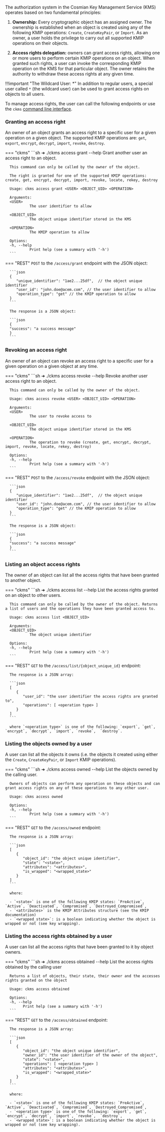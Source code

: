 The authorization system in the Cosmian Key Management Service (KMS) operates based on two fundamental principles:

1. **Ownership:** Every cryptographic object has an assigned owner. The ownership is established when an object is created using any of the following KMIP operations: `Create`, `CreateKeyPair`, or `Import`. As an owner, a user holds the privilege to carry out all supported KMIP operations on their objects.

2. **Access rights delegation:** owners can grant access rights, allowing one or more users to perform certain KMIP operations on an object. When granted such rights, a user can invoke the corresponding KMIP operation on the KMS for that particular object. The owner retains the authority to withdraw these access rights at any given time.

!!!important  "The Wildcard User: *"
    In addition to regular users, a special user called `*` (the wildcard user) can be used to grant access rights on objects to all users.

To manage access rights, the user can call the following endpoints or use the `ckms` [command line interface](./cli/cli.md).

### Granting an access right

An owner of an object grants an access right to a specific user for a given operation on a given object.
The supported KMIP operations are: `get`, `export`, `encrypt`, `decrypt`, `import`, `revoke`, `destroy`.

=== "ckms"
      ```sh
      ➜ ./ckms access grant --help
      Grant another user an access right to an object.

      This command can only be called by the owner of the object.

      The right is granted for one of the supported KMIP operations: create, get, encrypt, decrypt, import, revoke, locate, rekey, destroy

      Usage: ckms access grant <USER> <OBJECT_UID> <OPERATION>

      Arguments:
      <USER>
               The user identifier to allow

      <OBJECT_UID>
               The object unique identifier stored in the KMS

      <OPERATION>
               The KMIP operation to allow

      Options:
      -h, --help
               Print help (see a summary with '-h')
      ```

=== "REST"
      `POST` to the `/access/grant` endpoint with the JSON object:

      ```json
      {
         "unique_identifier": "1ae2...25df",  // the object unique identifier
         "user_id": "john.doe@acem.com", // the user identifier to allow
         "operation_type": "get" // the KMIP operation to allow
      }
      ```

      The response is a JSON object:

      ```json
      {
      "success": "a success message"
      }
      ```

### Revoking an access right

An owner of an object can revoke an access right to a specific user for a given operation on a given object at any time.

=== "ckms"
      ```sh
      ➜ ./ckms access revoke --help
      Revoke another user access right to an object.

      This command can only be called by the owner of the object.

      Usage: ckms access revoke <USER> <OBJECT_UID> <OPERATION>

      Arguments:
      <USER>
               The user to revoke access to

      <OBJECT_UID>
               The object unique identifier stored in the KMS

      <OPERATION>
               The operation to revoke (create, get, encrypt, decrypt, import, revoke, locate, rekey, destroy)

      Options:
      -h, --help
               Print help (see a summary with '-h')
      ```

=== "REST"
      `POST` to the `/access/revoke` endpoint with the JSON object:

      ```json
      {
         "unique_identifier": "1ae2...25df",  // the object unique identifier
         "user_id": "john.doe@acem.com", // the user identifier to allow
         "operation_type": "get" // the KMIP operation to allow
      }
      ```

      The response is a JSON object:

      ```json
      {
      "success": "a success message"
      }
      ```

### Listing an object access rights

The owner of an object can list all the access rights that have been granted to another object.

=== "ckms"
      ```sh
      ➜ ./ckms access list --help
      List the access rights granted on an object to other users.

      This command can only be called by the owner of the object. Returns a list of users and the operations they have been granted access to.

      Usage: ckms access list <OBJECT_UID>

      Arguments:
      <OBJECT_UID>
               The object unique identifier

      Options:
      -h, --help
               Print help (see a summary with '-h')
      ```

=== "REST"
      `GET` to the `/access/list/{object_unique_id}` endpoint:

      The response is a JSON array:

      ```json
      [
         {
            "user_id": "the user identifier the access rights are granted to",
            "operations": [ <operation type> ]
         }
      ]
      ```

      where `<operation type>` is one of the following: `export`, `get`, `encrypt`, `decrypt`, `import`, `revoke`,  `destroy`.

### Listing the objects owned by a user

A user can list all the objects it owns (i.e. the objects it created using either the `Create`, `CreateKeyPair`, or `Import` KMIP operations).

=== "ckms"
      ```sh
      ➜ ./ckms access owned --help
      List the objects owned by the calling user.

      Owners of objects can perform any operation on these objects and can grant access rights on any of these operations to any other user.

      Usage: ckms access owned

      Options:
      -h, --help
               Print help (see a summary with '-h')
      ```

=== "REST"
      `GET` to the `/access/owned` endpoint:

      The response is a JSON array:

      ```json
      [
         {
            "object_id": "the object unique identifier",
            "state": "<state>",
            "attributes": "<attributes>",
            "is_wrapped": "<wrapped_state>"
         }
      ]
      ```

      where:

      - `<state>` is one of the following KMIP states: `PreActive`, `Active`, `Deactivated`, `Compromised`, `Destroyed_Compromised`,
      - `<attributes>` is the KMIP Attributes structure (see the KMIP documentation)
      - `<wrapped_state>`: is a boolean indicating whether the object is wrapped or not (see key wrapping).

### Listing the access rights obtained by a user

A user can list all the access rights that have been granted to it by object owners.

=== "ckms"
      ```sh
      ➜ ./ckms access obtained --help
      List the access rights obtained by the calling user

      Returns a list of objects, their state, their owner and the accesses rights granted on the object

      Usage: ckms access obtained

      Options:
      -h, --help
            Print help (see a summary with '-h')
      ```

=== "REST"
      `GET` to the `/access/obtained` endpoint:

      The response is a JSON array:

      ```json
      [
         {
            "object_id": "the object unique identifier",
            "owner_id": "the user identifier of the owner of the object",
            "state": "<state>",
            "operations": [ <operation type> ]
            "attributes": "<attributes>",
            "is_wrapped": "<wrapped_state>"
         }
      ]
      ```

      where:

      - `<state>` is one of the following KMIP states: `PreActive`, `Active`, `Deactivated`, `Compromised`, `Destroyed_Compromised`,
      - `<operation type>` is one of the following: `export`, `get`, `encrypt`, `decrypt`, `import`, `revoke`,  `destroy`,
      - `<wrapped_state>`: is a boolean indicating whether the object is wrapped or not (see key wrapping).
